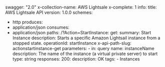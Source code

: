 swagger: "2.0"
x-collection-name: AWS Lightsale
x-complete: 1
info:
  title: AWS Lightsale API
  version: 1.0.0
schemes:
- http
produces:
- application/json
consumes:
- application/json
paths:
  /?Action=StartInstance:
    get:
      summary: Start Instance
      description: Starts a specific Amazon Lightsail instance from a stopped state.
      operationId: startInstance
      x-api-path-slug: actionstartinstance-get
      parameters:
      - in: query
        name: instanceName
        description: The name of the instance (a virtual private server) to start
        type: string
      responses:
        200:
          description: OK
      tags:
      - Instances